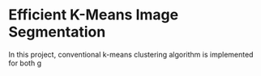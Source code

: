 # Efficient K-Means Image Segmentation

In this project, conventional k-means clustering algorithm is implemented for both g